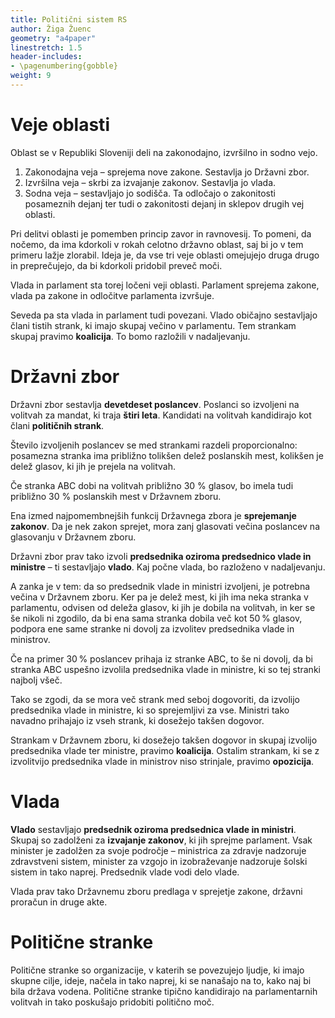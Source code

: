 ```yaml
---
title: Politični sistem RS
author: Žiga Žuenc
geometry: "a4paper"
linestretch: 1.5
header-includes:
- \pagenumbering{gobble}
weight: 9
---
```


# Veje oblasti

Oblast se v Republiki Sloveniji deli na zakonodajno, izvršilno in sodno vejo.

1. Zakonodajna veja – sprejema nove zakone. Sestavlja jo Državni zbor.
2. Izvršilna veja – skrbi za izvajanje zakonov. Sestavlja jo vlada.
3. Sodna veja – sestavljajo jo sodišča. Ta odločajo o zakonitosti posameznih dejanj ter tudi o zakonitosti dejanj in sklepov drugih vej oblasti.

Pri delitvi oblasti je pomemben princip zavor in ravnovesij. To pomeni, da nočemo, da ima kdorkoli v rokah celotno državno oblast, saj bi jo v tem primeru lažje zlorabil. Ideja je, da vse tri veje oblasti omejujejo druga drugo in preprečujejo, da bi kdorkoli pridobil preveč moči.

Vlada in parlament sta torej ločeni veji oblasti. Parlament sprejema zakone, vlada pa zakone in odločitve parlamenta izvršuje.

Seveda pa sta vlada in parlament tudi povezani. Vlado običajno sestavljajo člani tistih strank, ki imajo skupaj večino v parlamentu. Tem strankam skupaj pravimo **koalicija**. To bomo razložili v nadaljevanju.

# Državni zbor

Državni zbor sestavlja **devetdeset poslancev**. Poslanci so izvoljeni na volitvah za mandat, ki traja **štiri leta**. Kandidati na volitvah kandidirajo kot člani **političnih strank**.

Število izvoljenih poslancev se med strankami razdeli proporcionalno: posamezna stranka ima približno tolikšen delež poslanskih mest, kolikšen je delež glasov, ki jih je prejela na volitvah.

Če stranka ABC dobi na volitvah približno 30 % glasov, bo imela tudi približno 30 % poslanskih mest v Državnem zboru.

Ena izmed najpomembnejših funkcij Državnega zbora je **sprejemanje zakonov**. Da je nek zakon sprejet, mora zanj glasovati večina poslancev na glasovanju v Državnem zboru.

Državni zbor prav tako izvoli **predsednika oziroma predsednico vlade in ministre** – ti sestavljajo **vlado**. Kaj počne vlada, bo razloženo v nadaljevanju.

A zanka je v tem: da so predsednik vlade in ministri izvoljeni, je potrebna večina v Državnem zboru. Ker pa je delež mest, ki jih ima neka stranka v parlamentu, odvisen od deleža glasov, ki jih je dobila na volitvah, in ker se še nikoli ni zgodilo, da bi ena sama stranka dobila več kot 50 % glasov, podpora ene same stranke ni dovolj za izvolitev predsednika vlade in ministrov.

Če na primer 30 % poslancev prihaja iz stranke ABC, to še ni dovolj, da bi stranka ABC uspešno izvolila predsednika vlade in ministre, ki so tej stranki najbolj všeč.

Tako se zgodi, da se mora več strank med seboj dogovoriti, da izvolijo predsednika vlade in ministre, ki so sprejemljivi za vse. Ministri tako navadno prihajajo iz vseh strank, ki dosežejo takšen dogovor.

Strankam v Državnem zboru, ki dosežejo takšen dogovor in skupaj izvolijo predsednika vlade ter ministre, pravimo **koalicija**. Ostalim strankam, ki se z izvolitvijo predsednika vlade in ministrov niso strinjale, pravimo **opozicija**.

# Vlada

**Vlado** sestavljajo **predsednik oziroma predsednica vlade in ministri**. Skupaj so zadolženi za **izvajanje zakonov**, ki jih sprejme parlament. Vsak minister je zadolžen za svoje področje – ministrica za zdravje nadzoruje zdravstveni sistem, minister za vzgojo in izobraževanje nadzoruje šolski sistem in tako naprej. Predsednik vlade vodi delo vlade.

Vlada prav tako Državnemu zboru predlaga v sprejetje zakone, državni proračun in druge akte.

# Politične stranke

Politične stranke so organizacije, v katerih se povezujejo ljudje, ki imajo skupne cilje, ideje, načela in tako naprej, ki se nanašajo na to, kako naj bi bila država vodena. Politične stranke tipično kandidirajo na parlamentarnih volitvah in tako poskušajo pridobiti politično moč.
